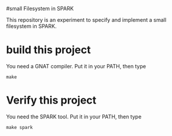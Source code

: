 #small  Filesystem  in SPARK

This repository is an experiment to specify and implement a small
filesystem in SPARK.

# build this project

You need a GNAT compiler. Put it in your PATH, then type

```
make
```

# Verify this project

You need the SPARK tool. Put it in your PATH, then type

```
make spark
```
